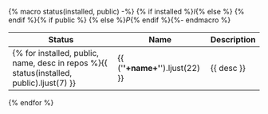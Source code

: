 {% macro status(installed, public) -%}
{% if installed %}*I*{% else %} {% endif %}{% if public %} {% else %}*P*{% endif %}{%- endmacro %}

Status  | Name                    | Description
------- | ----------------------- | ------------
{% for installed, public, name, desc in repos %}{{ status(installed, public).ljust(7) }} | {{ ('**'+name+'**').ljust(22) }} | {{ desc }}
{% endfor %}
